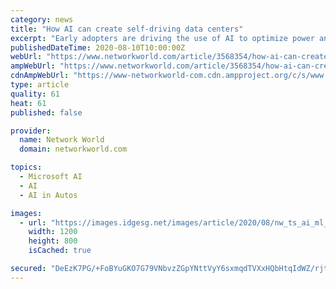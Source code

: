 ```yaml
---
category: news
title: "How AI can create self-driving data centers"
excerpt: "Early adopters are driving the use of AI to optimize power and cooling systems, automate predictive maintenance, and improve workload distribution in enterprise data centers."
publishedDateTime: 2020-08-10T10:00:00Z
webUrl: "https://www.networkworld.com/article/3568354/how-ai-can-create-self-driving-data-centers.html"
ampWebUrl: "https://www.networkworld.com/article/3568354/how-ai-can-create-self-driving-data-centers.amp.html"
cdnAmpWebUrl: "https://www-networkworld-com.cdn.ampproject.org/c/s/www.networkworld.com/article/3568354/how-ai-can-create-self-driving-data-centers.amp.html"
type: article
quality: 61
heat: 61
published: false

provider:
  name: Network World
  domain: networkworld.com

topics:
  - Microsoft AI
  - AI
  - AI in Autos

images:
  - url: "https://images.idgesg.net/images/article/2020/08/nw_ts_ai_ml_by-just_super-getty-images_2400x1600-100853891-large.jpg"
    width: 1200
    height: 800
    isCached: true

secured: "DeEzK7PG/+FoBYuGKO7G79VNbvzZGpYNttVyY6sxmqdTVXxHQbHtqIdWZ/rjtb45+KqA3d1FadmAlC7M5Q1E866615GT3va/zzmMitRJH80zLHMTd1rr3GSeH3LnhP3VTfIQ+gmT3i1nUnSUx6nJvCc4m8ksqp7uN9MxER3M814o5aPo+hnenaQOe2YhqwwzPRbaHFulCqtFbyfheVY9Q6UPkyqhYRfCVp1KsCJarexhvAo2JA3NRz9CrYjg4T+Tjw+1+xvXq07/tsd+bVJzbDIYoQGVxErIuGh2WhcAjBieowHrKwSCwTX1cYkyo+PZL/rNl6eXnxrgjDdaCslDRA==;xk5qBVDRCYur1YTtVO7KnA=="
---
```


